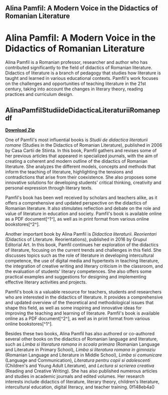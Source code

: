 ## Alina Pamfil: A Modern Voice in the Didactics of Romanian Literature

  
# Alina Pamfil: A Modern Voice in the Didactics of Romanian Literature
 
Alina Pamfil is a Romanian professor, researcher and author who has contributed significantly to the field of didactics of Romanian literature. Didactics of literature is a branch of pedagogy that studies how literature is taught and learned in various educational contexts. Pamfil's work focuses on the challenges and opportunities of teaching literature in the 21st century, taking into account the changes in literary theory, reading practices and curriculum design.
 
## AlinaPamfilStudiideDidacticaLiteraturiiRomanepdf


[**Download Zip**](https://www.google.com/url?q=https%3A%2F%2Ftiurll.com%2F2tKDRU&sa=D&sntz=1&usg=AOvVaw36XuDVWfq40GEOvl2Rcppl)

 
One of Pamfil's most influential books is *Studii de didactica literaturii romane* (Studies in the Didactics of Romanian Literature), published in 2006 by Casa Cartii de Stiinta. In this book, Pamfil gathers and revises some of her previous articles that appeared in specialized journals, with the aim of creating a coherent and modern outline of the didactics of Romanian literature. She analyzes the different models, concepts and methods that inform the teaching of literature, highlighting the tensions and contradictions that arise from their coexistence. She also proposes some innovative solutions for developing students' critical thinking, creativity and personal expression through literary texts.
 
Pamfil's book has been well received by scholars and teachers alike, as it offers a comprehensive and updated perspective on the didactics of Romanian literature. It also stimulates reflection and debate on the role and value of literature in education and society. Pamfil's book is available online as a PDF document[^1^], as well as in print format from various online bookstores[^2^].
  
Another important book by Alina Pamfil is *Didactica literaturii. Reorientari* (Didactics of Literature. Reorientations), published in 2016 by Grupul Editorial Art. In this book, Pamfil continues her exploration of the didactics of literature, focusing on the current trends and challenges in this field. She discusses topics such as the role of literature in developing intercultural competence, the use of digital media and hypertexts in teaching literature, the integration of creative writing and literary criticism in the classroom, and the evaluation of students' literary competences. She also offers some practical examples and suggestions for designing and implementing effective literary activities and projects.
 
Pamfil's book is a valuable resource for teachers, students and researchers who are interested in the didactics of literature. It provides a comprehensive and updated overview of the theoretical and methodological issues that shape this field, as well as some inspiring and innovative ideas for improving the teaching and learning of literature. Pamfil's book is available online as a PDF document[^2^], as well as in print format from various online bookstores[^1^].
 
Besides these two books, Alina Pamfil has also authored or co-authored several other books on the didactics of Romanian language and literature, such as *Limba si literatura romana in scoala primara* (Romanian Language and Literature in Primary School), *Limba si literatura romana in gimnaziu* (Romanian Language and Literature in Middle School), *Limba si comunicare* (Language and Communication), *Literatura pentru copii si adolescenti* (Children's and Young Adult Literature), and *Lectura si scrierea creativa* (Reading and Creative Writing). She has also published numerous articles and studies in academic journals and edited volumes. Her research interests include didactics of literature, literary theory, children's literature, intercultural education, digital literacy, and teacher training.
 0f148eb4a0
